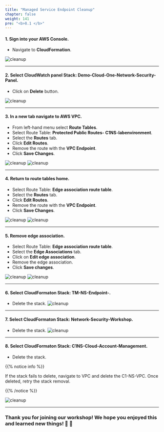 ```yaml
---
title: "Managed Service Endpoint Cleanup"
chapter: false
weight: 141
pre: "<b>8.1 </b>"
---
```



#### 1. Sign into your AWS Console.
- Navigate to **CloudFormation**.

![cleanup](/images/cleanup-ms1.png)

---

#### 2. Select CloudWatch panel Stack: **Demo-Cloud-One-Network-Security-Panel**.
- Click on **Delete** button.

![cleanup](/images/cw_stack_delete.png)

---

#### 3. In a new tab navigate to **AWS VPC**.
- From left-hand menu select **Route Tables**.
- Select Route Table: **Protected Public Routes- C1NS-labenvironment**.
- Select the **Routes** tab.
- Click **Edit Routes**.
- Remove the route with the **VPC Endpoint**.
- Click **Save Changes**.

![cleanup](/images/cleanup-ms2.png)
![cleanup](/images/cleanup-ms3.png)

---


#### 4. Return to route tables home.
- Select Route Table: **Edge association route table**.
- Select the **Routes** tab.
- Click **Edit Routes**.
- Remove the route with the **VPC Endpoint**.
- Click **Save Changes**.

![cleanup](/images/cleanup-ms4.png)
![cleanup](/images/cleanup-ms5.png)

---

#### 5. Remove edge association.
- Select Route Table: **Edge association route table**.
- Select the **Edge Associations** tab.
- Click on **Edit edge association**.
- Remove the edge association.
- Click **Save changes**.

![cleanup](/images/cleanup-ms6.png)
![cleanup](/images/cleanup-ms7.png)

---

#### 6. Select CloudFormaton Stack: **TM-NS-Endpoint-**.
- Delete the stack.
![cleanup](/images/cleanup-ms8.png)

---

#### 7. Select CloudFormaton Stack: **Network-Security-Workshop**.
- Delete the stack.
![cleanup](/images/cleanup-ms9.png)

---

#### 8. Select CloudFormaton Stack: **C1NS-Cloud-Account-Management**.
- Delete the stack.

{{% notice info %}}
<p style='text-align: left;'>
If the stack fails to delete, navigate to VPC and delete the C1-NS-VPC. Once deleted, retry the stack removal.
</p>
{{% /notice %}}

![cleanup](/images/cleanup-ms10.png)


------

### Thank you for joining our workshop! We hope you enjoyed this and learned new things! :clap: :clap:
